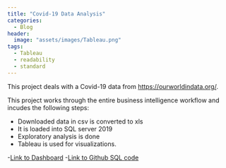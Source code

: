 ```yaml
---
title: "Covid-19 Data Analysis"
categories:
  - Blog
header:
  image: "assets/images/Tableau.png"
tags:
  - Tableau
  - readability
  - standard
---
```


This project deals with a Covid-19 data from https://ourworldindata.org/.

This project works through the entire business intelligence workflow and incudes the following steps:
* Downloaded data in csv is converted to xls
* It is loaded into SQL server 2019
* Exploratory analysis is done
* Tableau is used for visualizations. 

-[Link to Dashboard](https://public.tableau.com/app/profile/dev7234/viz/CovidData_16293863858080/Dashboard1)
-[Link to Github SQL code](https://github.com/dev7150/Exploratory_SQL) 
	
